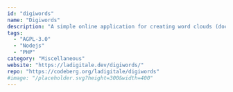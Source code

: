 ```yaml
---
id: "digiwords"
name: "Digiwords"
description: "A simple online application for creating word clouds (documentation in French)."
tags:
  - "AGPL-3.0"
  - "Nodejs"
  - "PHP"
category: "Miscellaneous"
website: "https://ladigitale.dev/digiwords/"
repo: "https://codeberg.org/ladigitale/digiwords"
#image: "/placeholder.svg?height=300&width=400"
---
```


